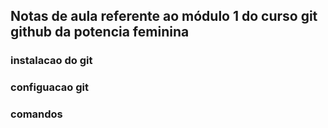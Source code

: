 ## Notas de aula referente ao módulo 1 do curso git github da potencia feminina


### instalacao do git 

### configuacao git 


### comandos

